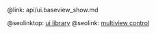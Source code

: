 @link: api/ui.baseview_show.md

@seolinktop: [ui library](https://webix.com)
@seolink: [multiview control](https://webix.com/widget/multiview/)